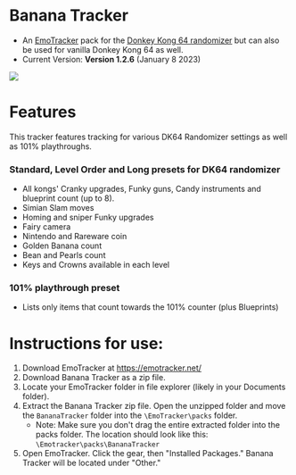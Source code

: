 # Banana Tracker
- An [EmoTracker](https://emotracker.net/) pack for the [Donkey Kong 64 randomizer](https://github.com/2dos/dk64-randomizer) but can also be used for vanilla Donkey Kong 64 as well.
- Current Version: **Version 1.2.6** (January 8 2023)
<img src="https://raw.githubusercontent.com/jxjacob/bananatracker/master/Bananatracker_EXAMPLE.jpg">

# Features
This tracker features tracking for various DK64 Randomizer settings as well as 101% playthroughs.
### Standard, Level Order and Long presets for DK64 randomizer
- All kongs' Cranky upgrades, Funky guns, Candy instruments and blueprint count (up to 8).
- Simian Slam moves
- Homing and sniper Funky upgrades
- Fairy camera
- Nintendo and Rareware coin
- Golden Banana count
- Bean and Pearls count
- Keys and Crowns available in each level
### 101% playthrough preset
- Lists only items that count towards the 101% counter (plus Blueprints)

# Instructions for use:
1. Download EmoTracker at https://emotracker.net/
2. Download Banana Tracker as a zip file.
3. Locate your EmoTracker folder in file explorer (likely in your Documents folder).
4. Extract the Banana Tracker zip file. Open the unzipped folder and move the `BananaTracker` folder into the `\EmoTracker\packs` folder. 
   - Note: Make sure you don't drag the entire extracted folder into the packs folder. The location should look like this: `\Emotracker\packs\BananaTracker` 
5. Open EmoTracker. Click the gear, then "Installed Packages." Banana Tracker will be located under "Other."
